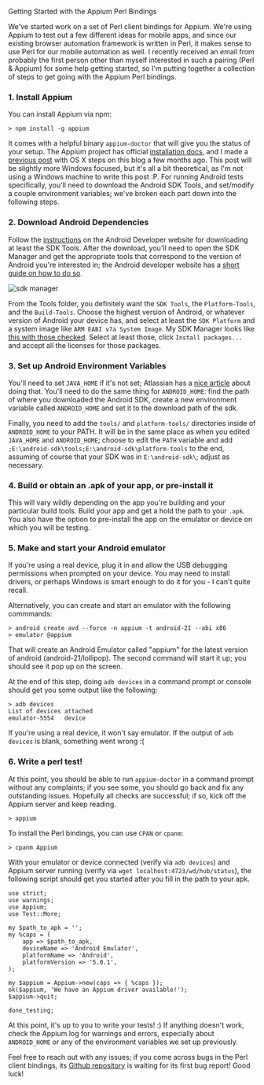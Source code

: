 Getting Started with the Appium Perl Bindings

We've started work on a set of Perl client bindings for Appium. We're
using Appium to test out a few different ideas for mobile apps, and
since our existing browser automation framework is written in Perl, it
makes sense to use Perl for our mobile automation as well. I recently
received an email from probably the first person other than myself
interested in such a pairing (Perl & Appium) for some help getting
started, so I'm putting together a collection of steps to get going
with the Appium Perl bindings.

### 1. Install Appium

You can install Appium via npm:

    > npm install -g appium

It comes with a helpful binary `appium-doctor` that will give you the
status of your setup. The Appium project has official
[installation docs][docs], and I made a [previous post][mydocs] with
OS X steps on this blog a few months ago. This post will be slightly
more Windows focused, but it's all a bit theoretical, as I'm not using
a Windows machine to write this post :P. For running Android tests
specifically, you'll need to download the Android SDK Tools, and
set/modify a couple environment variables; we've broken each part down
into the following steps.

[docs]: http://appium.io/slate/en/master/#setting-up-appium
[mydocs]:
http://blog.danielgempesaw.com/post/83809119400/getting-started-with-ionic-and-appium-for-a-new

### 2. Download Android Dependencies

Follow the [instructions][adt] on the Android Developer website for
downloading at least the SDK Tools. After the download, you'll need to
open the SDK Manager and get the appropriate tools that correspond to
the version of Android you're interested in; the Android developer
website has a [short guide on how to do so][adt-guide].

[adt]: http://developer.android.com/sdk/installing/index.html?pkg=tools
[adt-guide]: http://developer.android.com/sdk/installing/adding-packages.html#GetTools

![sdk manager](http://developer.android.com/images/sdk_manager_packages.png)

From the Tools folder, you definitely want the `SDK Tools`, the
`Platform-Tools`, and the `Build-Tools`. Choose the highest version of
Android, or whatever version of Android your device has, and select at
least the `SDK Platform` and a system image like `ARM EABI v7a System
Image`. My SDK Manager looks like
[this with those checked][mysdk]. Select at least those, click
`Install packages...` and accept all the licenses for those packages.

[mysdk]: http://monosnap.com/image/qiC1NNcPMZaNJqamSBEnNNQRRqplkz

### 3. Set up Android Environment Variables

You'll need to set `JAVA_HOME` if it's not set; Atlassian has a
[nice article][java] about doing that. You'll need to do the same
thing for `ANDROID_HOME`: find the path of where you downloaded the
Android SDK, create a new environment variable called `ANDROID_HOME`
and set it to the download path of the sdk.

[java]: https://confluence.atlassian.com/display/DOC/Setting+the+JAVA_HOME+Variable+in+Windows

Finally, you need to add the `tools/` and `platform-tools/`
directories inside of `ANDROID_HOME` to your PATH. It will be in the
same place as when you edited `JAVA_HOME` and `ANDROID_HOME`; choose
to edit the `PATH` variable and add
`;E:\android-sdk\tools;E:\android-sdk\platform-tools` to the end,
assuming of course that your SDK was in `E:\android-sdk\`; adjust as
necessary.

### 4. Build or obtain an .apk of your app, or pre-install it

This will vary wildly depending on the app you're building and your
particular build tools. Build your app and get a hold the path to your
`.apk`. You also have the option to pre-install the app on the
emulator or device on which you will be testing.

### 5. Make and start your Android emulator

If you're using a real device, plug it in and allow the USB debugging
permissions when prompted on your device. You may need to install
drivers, or perhaps Windows is smart enough to do it for you - I can't
quite recall.

Alternatively, you can create and start an emulator with the following
commmands:

    > android create avd --force -n appium -t android-21 --abi x86
    > emulator @appium

That will create an Android Emulator called "appium" for the latest
version of android (android-21/lollipop). The second command will
start it up; you should see it pop up on the screen.

At the end of this step, doing `adb devices` in a command prompt or
console should get you some output like the following:

    > adb devices
    List of devices attached
    emulator-5554   device

If you're using a real device, it won't say emulator. If the output of
`adb devices` is blank, something went wrong :(

### 6. Write a perl test!

At this point, you should be able to run `appium-doctor` in a command
prompt without any complaints; if you see some, you should go back and
fix any outstanding issues. Hopefully all checks are successful; if
so, kick off the Appium server and keep reading.

    > appium

To install the Perl bindings, you can use `CPAN` or `cpanm`:

    > cpanm Appium

With your emulator or device connected (verify via `adb devices`) and
Appium server running (verify via `wget
localhost:4723/wd/hub/status`), the following script should get you
started after you fill in the path to your apk.

    use strict;
    use warnings;
    use Appium;
    use Test::More;

    my $path_to_apk = '';
    my %caps = (
        app => $path_to_apk,
        deviceName => 'Android Emulator',
        platformName => 'Android',
        platformVersion => '5.0.1',
    );

    my $appium = Appium->new(caps => { %caps });
    ok($appium, 'We have an Appium driver available!');
    $appium->quit;

    done_testing;

At this point, it's up to you to write your tests! :) If anything
doesn't work, check the Appium log for warnings and errors, especially
about `ANDROID_HOME` or any of the environment variables we set up
previously.

Feel free to reach out with any issues; if you come across bugs in the
Perl client bindings, its
[Github repository](https://github.com/appium/perl-client) is waiting
for its first bug report! Good luck!

